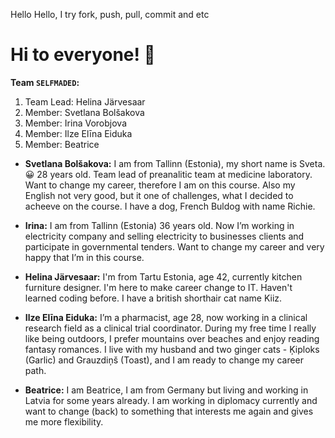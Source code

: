 Hello Hello, I try fork, push, pull, commit and etc
# Hi to everyone! 🙂

**Team `SELFMADED`:**

1. Team Lead: Helina Järvesaar 
2. Member: Svetlana Bolšakova
3. Member: Irina Vorobjova
4. Member: Ilze Elīna Eiduka
5. Member: Beatrice

- **Svetlana Bolšakova:** 
I am from Tallinn (Estonia), my short name is Sveta.😀 
28 years old. Team lead of preanalitic team at medicine laboratory. 
Want to change my career, therefore I am on this course.
Also my English not very good, but it one of challenges, what I decided to acheeve on the course.
I have a dog, French Buldog with name Richie.

- **Irina:** I am from Tallinn (Estonia) 36 years old. Now I’m working in electricity company and selling electricity to businesses clients and participate in governmental tenders. Want to change my career and very happy that I’m in this course.
  
- **Helina Järvesaar:** 
I'm from Tartu Estonia, age 42,
currently kitchen furniture designer.
I'm here to make career change to IT. Haven't learned coding before.
I have a british shorthair cat name Kiiz.


- **Ilze Elīna Eiduka:** 
I’m a pharmacist, age 28, now working 
in a clinical research field as a 
clinical trial coordinator. During my 
free time I really like being 
outdoors, I prefer mountains over 
beaches and enjoy reading fantasy 
romances. I live with my husband and 
two ginger cats - Ķiploks (Garlic) and
Grauzdiņš (Toast), and I am ready to
change my career path.

- **Beatrice:**
I am Beatrice, I  am from Germany but living and working in Latvia for some years already. I am working in diplomacy currently and want to change (back) to something that interests me again and gives me more flexibility. 
